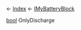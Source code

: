 ← [Index](Api-Index) ← [IMyBatteryBlock](Sandbox.ModAPI.Ingame.IMyBatteryBlock)

[bool](System.Boolean) OnlyDischarge

